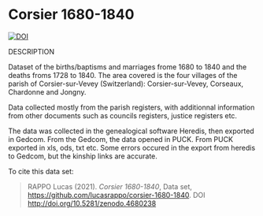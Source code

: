 # Corsier 1680-1840

[![DOI](https://zenodo.org/badge/DOI/10.5281/zenodo.4680238.svg)](https://doi.org/10.5281/zenodo.4680238)

DESCRIPTION

Dataset of the births/baptisms and marriages frome 1680 to 1840 and the deaths froms 1728 to 1840. The area covered is the four villages of the parish of Corsier-sur-Vevey (Switzerland): Corsier-sur-Vevey, Corseaux, Chardonne and Jongny.

Data collected mostly from the parish registers, with additionnal information from other documents such as councils registers, justice registers etc.

The data was collected in the genealogical software Heredis, then exported in Gedcom. From the Gedcom, the data opened in PUCK. From PUCK exported in xls, ods, txt etc. Some errors occured in the export from heredis to Gedcom, but the kinship links are accurate.

To cite this data set: 

> RAPPO Lucas (2021). *Corsier 1680-1840*, Data set, https://github.com/lucasrappo/corsier-1680-1840. DOI http://doi.org/10.5281/zenodo.4680238
